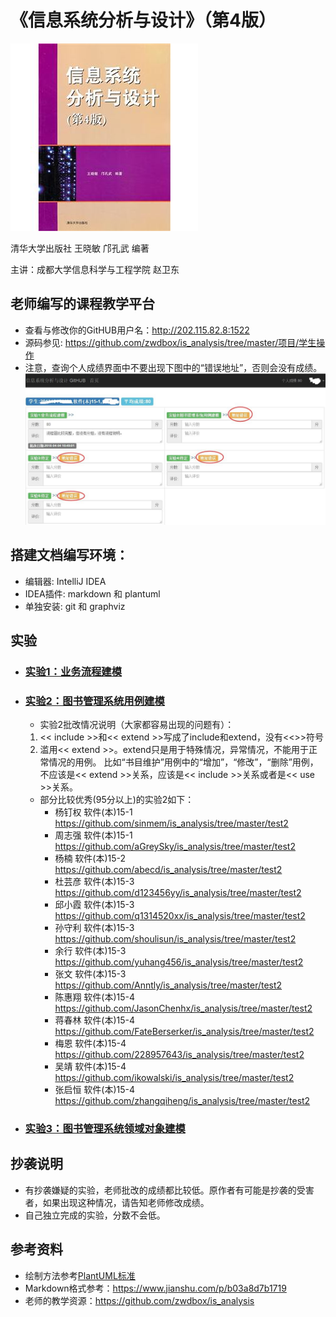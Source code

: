 ﻿<!-- markdownlint-disable MD033-->
<!-- 禁止MD033类型的警告 https://www.npmjs.com/package/markdownlint -->

# 《信息系统分析与设计》（第4版）

![book](book.jpg)

清华大学出版社 王晓敏 邝孔武 编著

主讲：成都大学信息科学与工程学院 赵卫东

## 老师编写的课程教学平台
- 查看与修改你的GitHUB用户名：http://202.115.82.8:1522
- 源码参见: https://github.com/zwdbox/is_analysis/tree/master/项目/学生操作
-  注意，查询个人成绩界面中不要出现下图中的“错误地址”，否则会没有成绩。
  ![](p3.jpg)
  
## 搭建文档编写环境：
- 编辑器: IntelliJ IDEA
- IDEA插件: markdown 和 plantuml
- 单独安装: git 和 graphviz

## 实验

- ### [实验1：业务流程建模](./test1.md)
- ### [实验2：图书管理系统用例建模](./test2.md)
    - 实验2批改情况说明（大家都容易出现的问题有）：
    1. << include >>和<< extend >>写成了include和extend，没有<<>>符号
    2. 滥用<< extend >>。extend只是用于特殊情况，异常情况，不能用于正常情况的用例。
    比如“书目维护”用例中的“增加”，“修改”，“删除”用例，
    不应该是<< extend >>关系，应该是<< include >>关系或者是<< use >>关系。
    - 部分比较优秀(95分以上)的实验2如下：
        - 杨钉权	软件(本)15-1	https://github.com/sinmem/is_analysis/tree/master/test2
        - 周志强	软件(本)15-1	https://github.com/aGreySky/is_analysis/tree/master/test2
        - 杨楠	软件(本)15-2	https://github.com/abecd/is_analysis/tree/master/test2
        - 杜芸彦	软件(本)15-3	https://github.com/d123456yy/is_analysis/tree/master/test2
        - 邱小霞	软件(本)15-3	https://github.com/q1314520xx/is_analysis/tree/master/test2
        - 孙守利	软件(本)15-3	https://github.com/shoulisun/is_analysis/tree/master/test2
        - 余行	软件(本)15-3	https://github.com/yuhang456/is_analysis/tree/master/test2
        - 张文	软件(本)15-3	https://github.com/Anntly/is_analysis/tree/master/test2
        - 陈惠翔	软件(本)15-4	https://github.com/JasonChenhx/is_analysis/tree/master/test2
        - 蒋春林	软件(本)15-4	https://github.com/FateBerserker/is_analysis/tree/master/test2
        - 梅恩	软件(本)15-4	https://github.com/228957643/is_analysis/tree/master/test2
        - 吴靖	软件(本)15-4	https://github.com/ikowalski/is_analysis/tree/master/test2
        - 张启恒	软件(本)15-4	https://github.com/zhangqiheng/is_analysis/tree/master/test2
- ### [实验3：图书管理系统领域对象建模](./test3.md)

## 抄袭说明
- 有抄袭嫌疑的实验，老师批改的成绩都比较低。原作者有可能是抄袭的受害者，如果出现这种情况，请告知老师修改成绩。
- 自己独立完成的实验，分数不会低。

## 参考资料
- 绘制方法参考[PlantUML标准](http://plantuml.com)
- Markdown格式参考：https://www.jianshu.com/p/b03a8d7b1719
- 老师的教学资源：https://github.com/zwdbox/is_analysis